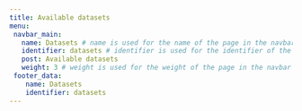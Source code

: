 ```yaml
---
title: Available datasets
menu:
 navbar_main:
   name: Datasets # name is used for the name of the page in the navbar
   identifier: datasets # identifier is used for the identifier of the page in the navbar
   post: Available datasets
   weight: 3 # weight is used for the weight of the page in the navbar
 footer_data:
    name: Datasets
    identifier: datasets
---
```

